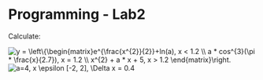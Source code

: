 # Programming - Lab2

Calculate:

<img src="https://latex.codecogs.com/gif.latex?y&space;=&space;\left\{\begin{matrix}e^{\frac{x^{2}}{2}}&plus;ln(a),&space;x&space;<&space;1.2&space;\\&space;a&space;*&space;cos^{3}(\pi&space;*&space;\frac{x}{2.7}),&space;x&space;=&space;1.2&space;\\&space;x^{2}&space;&plus;&space;a&space;*&space;x&space;&plus;&space;5,&space;x&space;>&space;1.2&space;\end{matrix}\right." title="y = \left\{\begin{matrix}e^{\frac{x^{2}}{2}}+ln(a), x < 1.2 \\ a * cos^{3}(\pi * \frac{x}{2.7}), x = 1.2 \\ x^{2} + a * x + 5, x > 1.2 \end{matrix}\right." />

<img src="https://latex.codecogs.com/gif.latex?a=4,&space;x&space;\epsilon&space;[-2,&space;2],&space;\Delta&space;x&space;=&space;0.4" title="a=4, x \epsilon [-2, 2], \Delta x = 0.4" />
